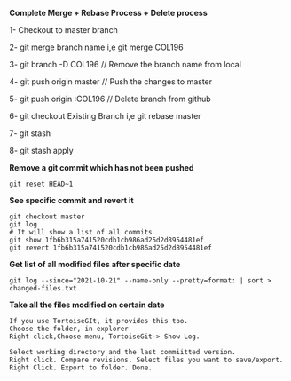 **Complete Merge + Rebase Process + Delete process**

1- Checkout to master branch

2- git merge branch name i,e git merge COL196

3- git branch -D COL196   // Remove the branch name from local

4- git push origin master // Push the changes to master

5- git push origin :COL196 // Delete branch from github

6- git checkout Existing Branch i,e git rebase master

7- git stash

8- git stash apply

**Remove a git commit which has not been pushed**
```
git reset HEAD~1
```
**See specific commit and revert it**
```
git checkout master
git log
# It will show a list of all commits
git show 1fb6b315a741520cdb1cb986ad25d2d8954481ef
git revert 1fb6b315a741520cdb1cb986ad25d2d8954481ef
```
**Get list of all modified files after specific date**
```
git log --since="2021-10-21" --name-only --pretty=format: | sort > changed-files.txt
```
**Take all the files modified on certain date**
```
If you use TortoiseGIt, it provides this too.
Choose the folder, in explorer
Right click,Choose menu, TortoiseGit-> Show Log.

Select working directory and the last commiitted version.
Right click. Compare revisions. Select files you want to save/export.
Right Click. Export to folder. Done.
```
